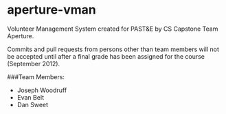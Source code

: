 aperture-vman
=============

Volunteer Management System created for PAST&E by CS Capstone Team Aperture. 

Commits and pull requests from persons other than team members will not be accepted 
until after a final grade has been assigned for the course (September 2012).

###Team Members:
* Joseph Woodruff
* Evan Belt
* Dan Sweet

